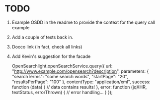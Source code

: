 # TODO

1. Example OSDD in the readme to provide the context for the query call example
2. Add a couple of tests back in.
3. Docco link (in fact, check all links)
4. Add Kevin's suggestion for the facade


    OpenSearchlight.openSearchService.query({
       url: "http://www.example.com/opensearch?description",
       parameters: {
         "searchTerms": "some search words",
         "startPage": "20",
         "resultsPerPage": "100"
         },
       contentType: "application/xml",
       success: function (data) {
                   // data contains results!
                },
       error: function (jqXHR, textStatus, errorThrown) {
                   // error handling...
                }
       });
